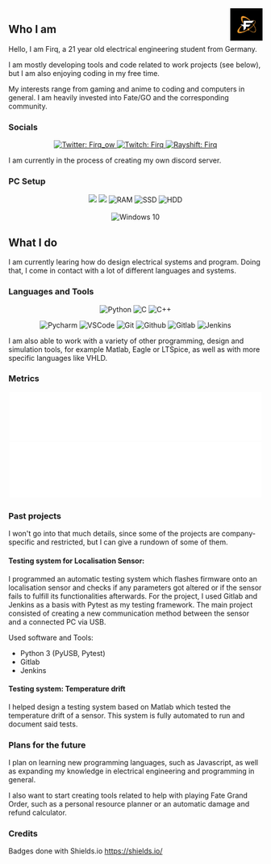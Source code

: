 <img alt="Firq Profile Picture" src="files/images/dark_pfp.png" align="right" width="64" height="64">

## Who I am

Hello, I am Firq, a 21 year old electrical engineering student from Germany. 

I am mostly developing tools and code related to work projects (see below), but I am also enjoying coding in my free time.

My interests range from gaming and anime to coding and computers in general. I am heavily invested into Fate/GO and the corresponding community.

### Socials
<p align='center'>
<a href="https://twitter.com/firq_ow">
<img src="https://img.shields.io/badge/Twitter-Firq__ow-blue?style=for-the-badge&logo=Twitter" alt="Twitter: Firq_ow"/>
</a>

<a href="https://www.twitch.tv/firq">
<img src="https://img.shields.io/badge/Twitch-Firq-blueviolet?style=for-the-badge&logo=Twitch" alt="Twitch: Firq"/>
</a>

<a href="https://rayshift.io/na/firq">
<img src="https://img.shields.io/badge/Rayshift-Firq-white?style=for-the-badge&logo=googlechrome&logoColor=white" alt="Rayshift: Firq"/>
</a>

</p>

I am currently in the process of creating my own discord server.

### PC Setup

<p align='center'>
<img src="https://img.shields.io/badge/AMD-Ryzen 7 2700X-FF0000?labelColor=grey&style=for-the-badge&logo=AMD" />
<img src="https://img.shields.io/badge/NVIDIA-RTX 2070-76B900?labelColor=grey&style=for-the-badge&logo=NVIDIA" />
<img src="https://img.shields.io/badge/RAM-16GB-5d089b?labelColor=grey&style=for-the-badge" alt="RAM" />
<img src="https://img.shields.io/badge/SSD-500GB-5d089b?labelColor=grey&style=for-the-badge" alt="SSD" />
<img src="https://img.shields.io/badge/HDD-3TB-5d089b?labelColor=grey&style=for-the-badge" alt="HDD" />
<br></br>
<img src="https://img.shields.io/badge/Windows_10-5d089b?style=for-the-badge&logo=windows&logoColor=white" alt="Windows 10"/>
</p>

## What I do

I am currently learing how do design electrical systems and program. Doing that, I come in contact with a lot of different languages and systems.

### Languages and Tools

<p align='center'>
<img src="https://img.shields.io/badge/-Python-blue?style=for-the-badge&logoColor=white&labelColor=000000&logo=Python" alt="Python"/>

<img src="https://img.shields.io/badge/-C-blue?style=for-the-badge&logoColor=white&labelColor=000000&logo=c" alt="C"/>

<img src="https://img.shields.io/badge/-C++-blue?style=for-the-badge&logoColor=white&labelColor=000000&logo=cplusplus" alt="C++"/>
</p>
<p align='center'>
<img src="https://img.shields.io/badge/-Pycharm-blue?style=for-the-badge&logoColor=white&labelColor=000000&logo=PyCharm" alt="Pycharm"/>

<img src="https://img.shields.io/badge/-VS Code-blue?style=for-the-badge&logoColor=white&labelColor=000000&logo=visualstudiocode" alt="VSCode"/>

<img src="https://img.shields.io/badge/-Git-blue?style=for-the-badge&logoColor=white&labelColor=000000&logo=git" alt="Git"/>

<img src="https://img.shields.io/badge/-Github-blue?style=for-the-badge&logoColor=white&labelColor=000000&logo=github" alt="Github"/>

<img src="https://img.shields.io/badge/-Gitlab-blue?style=for-the-badge&logoColor=white&labelColor=000000&logo=gitlab" alt="Gitlab"/>

<img src="https://img.shields.io/badge/-Jenkins-blue?style=for-the-badge&logoColor=white&labelColor=000000&logo=jenkins" alt="Jenkins"/>

</p>

I am also able to work with a variety of other programming, design and simulation tools, for example Matlab, Eagle or LTSpice, as well as with more specific languages like VHLD.

### Metrics

<p align='center'>
<img src="/metrics.classic.svg" alt="Metrics" width="500px">

<img src="/metrics.languages.svg" alt="Metrics" width="500px">
</p>

### Past projects

I won't go into that much details, since some of the projects are company-specific and restricted, but I can give a rundown of some of them.

#### Testing system for Localisation Sensor:

I programmed an automatic testing system which flashes firmware onto an localisation sensor and checks if any parameters got altered or if the sensor fails to fulfill its functionalities afterwards. For the project, I used Gitlab and Jenkins as a basis with Pytest as my testing framework. The main project consisted of creating a new communication method between the sensor and a connected PC via USB.

Used software and Tools:
- Python 3 (PyUSB, Pytest)
- Gitlab
- Jenkins

#### Testing system: Temperature drift

I helped design a testing system based on Matlab which tested the temperature drift of a sensor. This system is fully automated to run and document said tests.

### Plans for the future

I plan on learning new programming languages, such as Javascript, as well as expanding my knowledge in electrical engineering and programming in general.

I also want to start creating tools related to help with playing Fate Grand Order, such as a personal resource planner or an automatic damage and refund calculator.

### Credits

Badges done with Shields.io <https://shields.io/>

